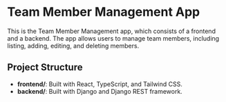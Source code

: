 # Team Member Management App

This is the Team Member Management app, which consists of a frontend and a backend. The app allows users to manage team members, including listing, adding, editing, and deleting members.

## Project Structure

- **frontend/**: Built with React, TypeScript, and Tailwind CSS.
- **backend/**: Built with Django and Django REST framework.
